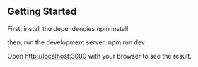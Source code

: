 ## Getting Started

First, install the dependencies
npm install

then, run the development server:
npm run dev

Open [http://localhost:3000](http://localhost:3000) with your browser to see the result.
